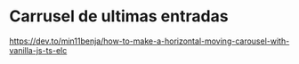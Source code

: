 # Carrusel de ultimas entradas

https://dev.to/min11benja/how-to-make-a-horizontal-moving-carousel-with-vanilla-js-ts-elc